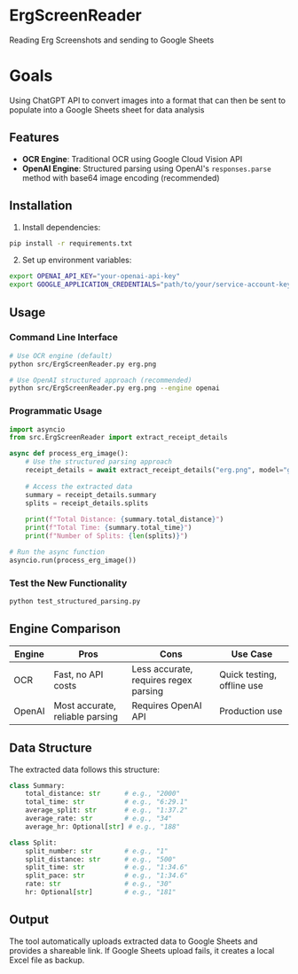 # ErgScreenReader
Reading Erg Screenshots and sending to Google Sheets

# Goals
Using ChatGPT API to convert images into a format that can then be sent to populate into a Google Sheets sheet for data analysis

## Features

- **OCR Engine**: Traditional OCR using Google Cloud Vision API
- **OpenAI Engine**: Structured parsing using OpenAI's `responses.parse` method with base64 image encoding (recommended)

## Installation

1. Install dependencies:
```bash
pip install -r requirements.txt
```

2. Set up environment variables:
```bash
export OPENAI_API_KEY="your-openai-api-key"
export GOOGLE_APPLICATION_CREDENTIALS="path/to/your/service-account-key.json"
```

## Usage

### Command Line Interface

```bash
# Use OCR engine (default)
python src/ErgScreenReader.py erg.png

# Use OpenAI structured approach (recommended)
python src/ErgScreenReader.py erg.png --engine openai
```

### Programmatic Usage

```python
import asyncio
from src.ErgScreenReader import extract_receipt_details

async def process_erg_image():
    # Use the structured parsing approach
    receipt_details = await extract_receipt_details("erg.png", model="gpt-4o")
    
    # Access the extracted data
    summary = receipt_details.summary
    splits = receipt_details.splits
    
    print(f"Total Distance: {summary.total_distance}")
    print(f"Total Time: {summary.total_time}")
    print(f"Number of Splits: {len(splits)}")

# Run the async function
asyncio.run(process_erg_image())
```

### Test the New Functionality

```bash
python test_structured_parsing.py
```

## Engine Comparison

| Engine | Pros | Cons | Use Case |
|--------|------|------|----------|
| OCR | Fast, no API costs | Less accurate, requires regex parsing | Quick testing, offline use |
| OpenAI | Most accurate, reliable parsing | Requires OpenAI API | Production use |

## Data Structure

The extracted data follows this structure:

```python
class Summary:
    total_distance: str      # e.g., "2000"
    total_time: str          # e.g., "6:29.1"
    average_split: str       # e.g., "1:37.2"
    average_rate: str        # e.g., "34"
    average_hr: Optional[str] # e.g., "188"

class Split:
    split_number: str        # e.g., "1"
    split_distance: str      # e.g., "500"
    split_time: str          # e.g., "1:34.6"
    split_pace: str          # e.g., "1:34.6"
    rate: str                # e.g., "30"
    hr: Optional[str]        # e.g., "181"
```

## Output

The tool automatically uploads extracted data to Google Sheets and provides a shareable link. If Google Sheets upload fails, it creates a local Excel file as backup.
